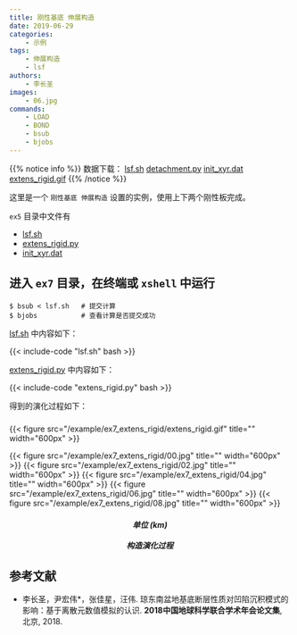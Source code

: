 ```yaml
---
title: 刚性基底 伸展构造
date: 2019-06-29
categories:
    - 示例
tags:
    - 伸展构造
    - lsf
authors:
    - 李长圣
images:
    - 06.jpg
commands:
    - LOAD
    - BOND
    - bsub
    - bjobs
---
```


{{% notice info %}}
数据下载：
[lsf.sh](/example/ex7_extens_rigid/lsf.sh)
[detachment.py](/example/ex7_extens_rigid/extens_rigid.py)
[init_xyr.dat](/example/ex7_extens_rigid/init_xyr.dat)
[extens_rigid.gif](/example/ex7_extens_rigid/extens_rigid.gif)
{{% /notice %}}


这里是一个 `刚性基底 伸展构造` 设置的实例，使用上下两个刚性板完成。

 `ex5` 目录中文件有
 
- [lsf.sh](/example/ex7_extens_rigid/lsf.sh)
- [extens_rigid.py](/example/ex7_extens_rigid/extens_rigid.py)
- [init_xyr.dat](/example/ex7_extens_rigid/init_xyr.dat)

## 进入 `ex7` 目录，在终端或 `xshell` 中运行 

```
$ bsub < lsf.sh   # 提交计算
$ bjobs           # 查看计算是否提交成功
```

 [lsf.sh](/example/ex7_extens_rigid/lsf.sh) 中内容如下：

{{< include-code "lsf.sh" bash >}}

 [extens_rigid.py](/example/ex7_extens_rigid/extens_rigid.py) 中内容如下：

{{< include-code "extens_rigid.py" bash >}}

得到的演化过程如下：

<h5></h5>
{{< figure src="/example/ex7_extens_rigid/extens_rigid.gif" title="" width="600px" >}}

{{< figure src="/example/ex7_extens_rigid/00.jpg" title="" width="600px" >}}
{{< figure src="/example/ex7_extens_rigid/02.jpg" title="" width="600px" >}}
{{< figure src="/example/ex7_extens_rigid/04.jpg" title="" width="600px" >}}
{{< figure src="/example/ex7_extens_rigid/06.jpg" title="" width="600px" >}}
{{< figure src="/example/ex7_extens_rigid/08.jpg" title="" width="600px" >}}

<center><h5>单位 (km)<br><br>构造演化过程</h5></center>

## 参考文献

-  李长圣，尹宏伟*，张佳星，汪伟. 琼东南盆地基底断层性质对凹陷沉积模式的影响：基于离散元数值模拟的认识. **2018中国地球科学联合学术年会论文集**, 北京, 2018.



